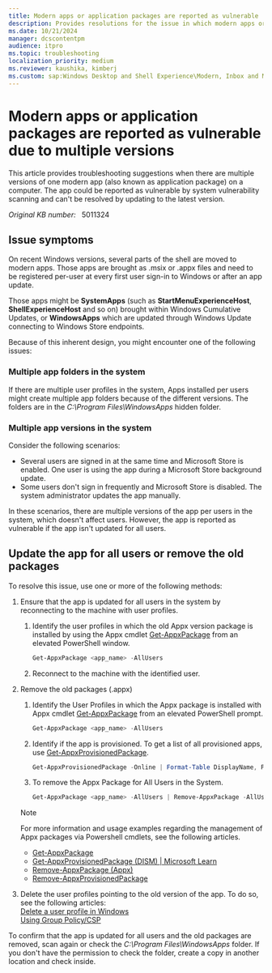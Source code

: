 ```yaml
---
title: Modern apps or application packages are reported as vulnerable
description: Provides resolutions for the issue in which modern apps or application packages are reported by vulnerability scanning due to multiple versions.
ms.date: 10/21/2024
manager: dcscontentpm
audience: itpro
ms.topic: troubleshooting
localization_priority: medium
ms.reviewer: kaushika, kimberj
ms.custom: sap:Windows Desktop and Shell Experience\Modern, Inbox and Microsoft Store Apps, csstroubleshoot
---
```

# Modern apps or application packages are reported as vulnerable due to multiple versions

This article provides troubleshooting suggestions when there are multiple versions of one modern app (also known as application package) on a computer. The app could be reported as vulnerable by system vulnerability scanning and can't be resolved by updating to the latest version.

*Original KB number:* &nbsp; 5011324

## Issue symptoms

On recent Windows versions, several parts of the shell are moved to modern apps. Those apps are brought as .msix or .appx files and need to be registered per-user at every first user sign-in to Windows or after an app update.

Those apps might be **SystemApps** (such as **StartMenuExperienceHost**, **ShellExperienceHost** and so on) brought within Windows Cumulative Updates, or **WindowsApps** which are updated through Windows Update connecting to Windows Store endpoints.

Because of this inherent design, you might encounter one of the following issues:

### Multiple app folders in the system

If there are multiple user profiles in the system, Apps installed per users might create multiple app folders because of the different versions. The folders are in the *C:\\Program Files\\WindowsApps* hidden folder.

### Multiple app versions in the system

Consider the following scenarios:

- Several users are signed in at the same time and Microsoft Store is enabled. One user is using the app during a Microsoft Store background update.
- Some users don't sign in frequently and Microsoft Store is disabled. The system administrator updates the app manually.

In these scenarios, there are multiple versions of the app per users in the system, which doesn't affect users. However, the app is reported as vulnerable if the app isn't updated for all users.

## Update the app for all users or remove the old packages

To resolve this issue, use one or more of the following methods:

1. Ensure that the app is updated for all users in the system by reconnecting to the machine with user profiles.

   1. Identify the user profiles in which the old Appx version package is installed by using the Appx cmdlet [Get-AppxPackage](/powershell/module/appx/get-appxpackage) from an elevated PowerShell window.

      ```powershell
      Get-AppxPackage <app_name> -AllUsers
      ```

   2. Reconnect to the machine with the identified user.

2. Remove the old packages (.appx)

   1. Identify the User Profiles in which the Appx package is installed with Appx cmdlet [Get-AppxPackage](/powershell/module/appx/get-appxpackage) from an elevated PowerShell prompt.

      ```powershell
      Get-AppxPackage <app_name> -AllUsers
      ```

   2. Identify if the app is provisioned. To get a list of all provisioned apps, use [Get-AppxProvisionedPackage](/powershell/module/dism/get-appxprovisionedpackage).

      ```powershell
      Get-AppxProvisionedPackage -Online | Format-Table DisplayName, PackageName
      ```

   3. To remove the Appx Package for All Users in the System.

      ```powershell
      Get-AppxPackage <app_name> -AllUsers | Remove-AppxPackage -AllUsers
      ```

   > [!NOTE]
   > For more information and usage examples regarding the management of Appx packages via Powershell cmdlets, see the following articles.
   >
   > - [Get-AppxPackage](/powershell/module/appx/get-appxpackage)
   > - [Get-AppxProvisionedPackage (DISM) | Microsoft Learn](/powershell/module/dism/get-appxprovisionedpackage)
   > - [Remove-AppxPackage (Appx)](/powershell/module/appx/remove-appxpackage)
   > - [Remove-AppxProvisionedPackage](/powershell/module/dism/remove-appxprovisionedpackage)

3. Delete the user profiles pointing to the old version of the app. To do so, see the following articles:  
   [Delete a user profile in Windows](../../windows-server/user-profiles-and-logon/delete-user-profile.md)  
   [Using Group Policy/CSP](/windows/client-management/mdm/policy-csp-admx-userprofiles#cleanupprofiles)

To confirm that the app is updated for all users and the old packages are removed, scan again or check the *C:\\Program Files\\WindowsApps* folder. If you don't have the permission to check the folder, create a copy in another location and check inside.

